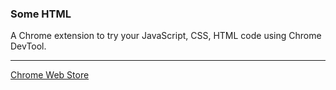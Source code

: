 ### Some HTML

A Chrome extension to try your JavaScript, CSS, HTML code using Chrome DevTool.

* * *

[Chrome Web Store](https://chrome.google.com/webstore/detail/frontest/lkpidflkblcpnhpfdpgiabaadlfddmbd)